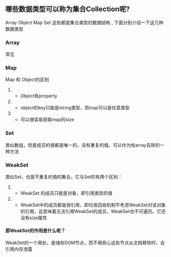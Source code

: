 ## 哪些数据类型可以称为集合Collection呢?

Array Object  Map Set 这些都是集合类型的数据结构 , 下面分别介绍一下这几种数据类型

### Array

常见

### Map

Map 和 Object的区别 
  
1. * Object有property

2. * object的key只能是string类型，而map可以是任意类型

3. * 可以很容易获取map的size

### Set

类似数组，但是成员的值都是唯一的，没有重复的值。可以作为给array去除的一种方法

### WeakSet

类似Set，也是不重复的值的集合。它与Set的有两个区别：

1. * WeakSet 的成员只能是对象，即引用类型的值

2. * WeakSet中的成员都是弱引用，即垃圾回收机制不考虑WeakSet对该对象的引用，这意味着无法引用WeakSet的成员，WeakSet也不可遍历。它还没有size属性

#### 那WeakSet的作用是什么呢？

WeakSet的一个用处，是储存DOM节点，而不用担心这些节点从文档移除时，会引用内存泄露